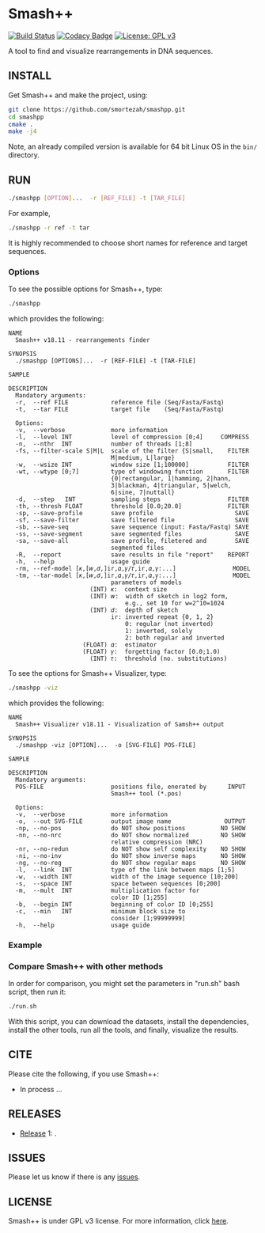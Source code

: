 # Smash++

[![Build Status](https://travis-ci.com/smortezah/smashpp.svg?token=EWxsPpL9t9UvE93uKjH5&branch=master)](https://travis-ci.com/smortezah/smashpp)
[![Codacy Badge](https://api.codacy.com/project/badge/Grade/028cee56c77046dea4bc870237aae46a)](https://www.codacy.com?utm_source=github.com&amp;utm_medium=referral&amp;utm_content=smortezah/smashpp&amp;utm_campaign=Badge_Grade)
[![License: GPL v3](https://img.shields.io/badge/License-GPL%20v3-blue.svg)](LICENSE)

A tool to find and visualize rearrangements in DNA sequences.

## INSTALL
Get Smash++ and make the project, using:
```bash
git clone https://github.com/smortezah/smashpp.git
cd smashpp
cmake .
make -j4
```
Note, an already compiled version is available for 64 bit Linux OS in
the `bin/` directory.

## RUN
```bash
./smashpp [OPTION]...  -r [REF_FILE] -t [TAR_FILE]
```
For example,
```bash
./smashpp -r ref -t tar
```
It is highly recommended to choose short names for reference and target 
sequences.

### Options
To see the possible options for Smash++, type:
```bash
./smashpp
```
which provides the following:
```text
NAME
  Smash++ v18.11 - rearrangements finder

SYNOPSIS
  ./smashpp [OPTIONS]...  -r [REF-FILE] -t [TAR-FILE]

SAMPLE

DESCRIPTION
  Mandatory arguments:
  -r,  --ref FILE            reference file (Seq/Fasta/Fastq)
  -t,  --tar FILE            target file    (Seq/Fasta/Fastq)

  Options:
  -v,  --verbose             more information
  -l,  --level INT           level of compression [0;4]     COMPRESS
  -n,  --nthr  INT           number of threads [1;8]
  -fs, --filter-scale S|M|L  scale of the filter {S|small,    FILTER
                             M|medium, L|large}
  -w,  --wsize INT           window size [1;100000]           FILTER
  -wt, --wtype [0;7]         type of windowing function       FILTER
                             {0|rectangular, 1|hamming, 2|hann,
                             3|blackman, 4|triangular, 5|welch,
                             6|sine, 7|nuttall}
  -d,  --step   INT          sampling steps                   FILTER
  -th, --thresh FLOAT        threshold [0.0;20.0]             FILTER
  -sp, --save-profile        save profile                       SAVE
  -sf, --save-filter         save filtered file                 SAVE
  -sb, --save-seq            save sequence (input: Fasta/Fastq) SAVE
  -ss, --save-segment        save segmented files               SAVE
  -sa, --save-all            save profile, filetered and        SAVE
                             segmented files
  -R,  --report              save results in file "report"    REPORT
  -h,  --help                usage guide 
  -rm, --ref-model [𝜅,[𝑤,𝑑,]ir,𝛼,𝛾/𝜏,ir,𝛼,𝛾:...]                MODEL
  -tm, --tar-model [𝜅,[𝑤,𝑑,]ir,𝛼,𝛾/𝜏,ir,𝛼,𝛾:...]                MODEL
                             parameters of models
                       (INT) 𝜅:  context size 
                       (INT) 𝑤:  width of sketch in log2 form, 
                                 e.g., set 10 for w=2^10=1024
                       (INT) 𝑑:  depth of sketch
                             ir: inverted repeat {0, 1, 2}
                                 0: regular (not inverted)
                                 1: inverted, solely
                                 2: both regular and inverted
                     (FLOAT) 𝛼:  estimator
                     (FLOAT) 𝛾:  forgetting factor [0.0;1.0)
                       (INT) 𝜏:  threshold (no. substitutions)
```

To see the options for Smash++ Visualizer, type:
```bash
./smashpp -viz
```
which provides the following:
```text
NAME
  Smash++ Visualizer v18.11 - Visualization of Samsh++ output

SYNOPSIS
  ./smashpp -viz [OPTION]...  -o [SVG-FILE] POS-FILE]

SAMPLE

DESCRIPTION
  Mandatory arguments:
  POS-FILE                   positions file, enerated by      INPUT
                             Smash++ tool (*.pos)

  Options:
  -v,  --verbose             more information
  -o,  --out SVG-FILE        output image name               OUTPUT
  -np, --no-pos              do NOT show positions          NO SHOW
  -nn, --no-nrc              do NOT show normalized         NO SHOW
                             relative compression (NRC)
  -nr, --no-redun            do NOT show self complexity    NO SHOW
  -ni, --no-inv              do NOT show inverse maps       NO SHOW
  -ng, --no-reg              do NOT show regular maps       NO SHOW
  -l,  --link  INT           type of the link between maps [1;5]
  -w,  --width INT           width of the image sequence [10;200]
  -s,  --space INT           space between sequences [0;200]
  -m,  --mult  INT           multiplication factor for
                             color ID [1;255]
  -b,  --begin INT           beginning of color ID [0;255]
  -c,  --min   INT           minimum block size to
                             consider [1;99999999]
  -h,  --help                usage guide
```

### Example

### Compare Smash++ with other methods
In order for comparison, you might set the parameters in 
"run.sh" bash script, then run it:
```bash
./run.sh
```
With this script, you can download the datasets, install the dependencies, 
install the other tools, run all the tools, and finally, visualize the results.

## CITE
Please cite the following, if you use Smash++:
* In process ...

## RELEASES
* [Release](https://github.com/smortezah/smashpp/releases) 1: .

## ISSUES
Please let us know if there is any 
[issues](https://github.com/smortezah/smashpp/issues).

## LICENSE
Smash++ is under GPL v3 license. For more information, click 
[here](http://www.gnu.org/licenses/gpl-3.0.html).